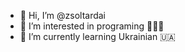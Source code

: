 - 👋 Hi, I’m @zsoltardai
- 👀 I’m interested in programing 👨🏽‍💻
- 🌱 I’m currently learning Ukrainian 🇺🇦

<!---
zsoltardai/zsoltardai is a ✨ special ✨ repository because its `README.md` (this file) appears on your GitHub profile.
You can click the Preview link to take a look at your changes.
--->
